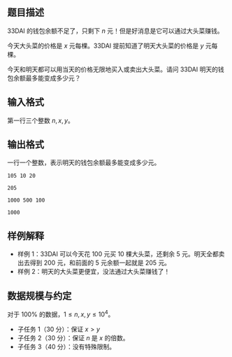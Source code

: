 ## 题目描述

33DAI 的钱包余额不足了，只剩下 $n$ 元！但是好消息是它可以通过大头菜赚钱。

今天大头菜的价格是 $x$ 元每棵。33DAI 提前知道了明天大头菜的价格是 $y$ 元每棵。

今天和明天都可以用当天的价格无限地买入或卖出大头菜。请问 33DAI 明天的钱包余额最多能变成多少元？

## 输入格式

第一行三个整数 $n,x,y$。  

## 输出格式

一行一个整数，表示明天的钱包余额最多能变成多少元。

```input1
105 10 20
```

```output1
205
```

```input2
1000 500 100
```

```output2
1000
```

## 样例解释

- 样例 1：33DAI 可以今天花 $100$ 元买 $10$ 棵大头菜，还剩余 $5$ 元。明天全都卖出去得到 $200$ 元，和前面的 $5$ 元余额一起就是 $205$ 元。
- 样例 2：明天的大头菜更便宜，没法通过大头菜赚钱了！

## 数据规模与约定

对于 $100\%$ 的数据，$1 \le n,x,y \le 10^4$。

- 子任务 1（30 分）：保证 $x\gt y$
- 子任务 2（30 分）：保证 $n$ 是 $x$ 的倍数。
- 子任务 3（40 分）：没有特殊限制。